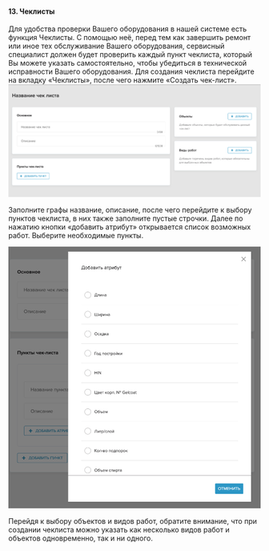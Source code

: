 #### 13. Чеклисты

Для удобства проверки Вашего оборудования в нашей системе есть функция Чеклисты. С помощью неё, перед тем как завершить ремонт или иное тех обслуживание Вашего оборудования, сервисный специалист должен будет проверить каждый пункт чеклиста, который Вы можете указать самостоятельно, чтобы убедиться в технической исправности Вашего оборудования.
 Для создания чеклиста перейдите на вкладку «Чеклисты», после чего нажмите «Создать чек-лист».
![25.png](/attachments/images/25.png)

Заполните графы название, описание, после чего перейдите к выбору пунктов чеклиста, в них также заполните пустые строчки. Далее по нажатию кнопки «добавить атрибут» открывается список возможных работ. Выберите необходимые пункты.

![26.png](/attachments/images/26.png)

Перейдя к выбору объектов и видов работ, обратите внимание, что при создании чеклиста можно указать как несколько видов работ и объектов одновременно, так и ни одного.
